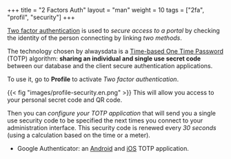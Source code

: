 +++
title = "2 Factors Auth"
layout = "man"
weight = 10
tags = ["2fa", "profil", "security"]
+++

[Two factor authentication](https://en.wikipedia.org/wiki/Strong_authentication) is used to *secure access to a portal* by checking the identity of the person connecting by linking *two methods*.

The technology chosen by alwaysdata is a [Time-based One Time Password](https://en.wikipedia.org/wiki/Time-based_One-time_Password_algorithm) (TOTP) algorithm: **sharing an individual and single use secret code** between our database and the client secure authentication applications.

To use it, go to **Profile** to activate *Two factor
authentication*.

{{< fig "images/profile-security.en.png" >}} This will allow you access to your personal secret code and QR code.

Then you can *configure your TOTP application* that will send you a single use security code to be specified the next times you connect to your administration interface. This security code is renewed every *30 seconds* (using a calculation based on the time or a meter).

- Google Authenticator: an [Android](https://play.google.com/store/apps/details?id=com.google.android.apps.authenticator2) and [iOS](https://apps.apple.com/fr/app/google-authenticator/id388497605) TOTP application.
